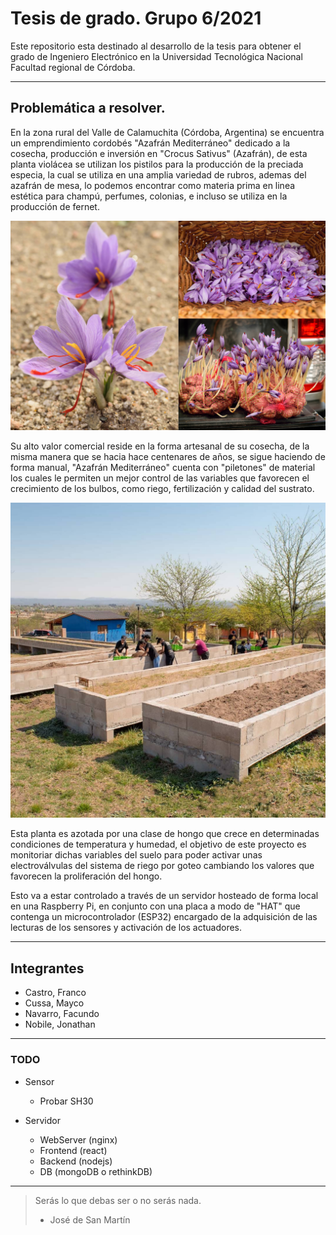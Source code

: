 # Tesis de grado. Grupo 6/2021
Este repositorio esta destinado al desarrollo de la tesis para obtener el grado de Ingeniero Electrónico en la Universidad Tecnológica Nacional Facultad regional de Córdoba.

---

## Problemática a resolver.
En la zona rural del Valle de Calamuchita (Córdoba, Argentina) se encuentra un emprendimiento cordobés "Azafrán Mediterráneo" dedicado a la cosecha, producción e inversión en "Crocus Sativus" (Azafrán), de esta planta violácea se utilizan los pistilos para la producción de la preciada especia, la cual se utiliza en una amplia variedad de rubros, ademas del azafrán de mesa, lo podemos encontrar como materia prima en linea estética para champú, perfumes, colonias, e incluso se utiliza en la producción de fernet.

<p align="center">
	<img src="images/crocus_sativus.png" alt="Crocus Sativus" width="600"> 
</p>

Su alto valor comercial reside en la forma artesanal de su cosecha, de la misma manera que se hacia hace centenares de años, se sigue haciendo de forma manual, "Azafrán Mediterráneo" cuenta con "piletones" de material los cuales le permiten un mejor control de las variables que favorecen el crecimiento de los bulbos, como riego, fertilización y calidad del sustrato.

<p align="center">
	<img src="images/piletones.jpg" alt="Piletones para cosecha"  width="600"> 
</p>

Esta planta es azotada por una clase de hongo que crece en determinadas condiciones de temperatura y humedad, el objetivo de este proyecto es monitoriar dichas variables del suelo para poder activar unas electroválvulas del sistema de riego por goteo cambiando los valores que favorecen la proliferación del hongo.

Esto va a estar controlado a través de un servidor hosteado de forma local en una Raspberry Pi, en conjunto con una placa a modo de "HAT" que contenga un microcontrolador (ESP32) encargado de la adquisición de las lecturas de los sensores y activación de los actuadores.

---

## Integrantes

- Castro, Franco
- Cussa, Mayco
- Navarro, Facundo
- Nobile, Jonathan

---

### TODO
* Sensor
	+ Probar SH30

* Servidor
	+ WebServer (nginx)
	+ Frontend (react)
	+ Backend (nodejs)
	+ DB (mongoDB o rethinkDB)


---

> Serás lo que debas ser o no serás nada.
> - José de San Martín



